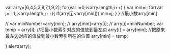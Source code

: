 
var arry=[6,4,5,3,8,7,1,9,2];
for(var i=0;i<arry.length;i++)
{
  var min=i;
  for(var j=i+1;j<arry.length;j++){
	  if(arry[j]<arry[min]){
	  		min=j;
  	}
  }
  //最小数arry[min]
  
  
 // var minNumber=arry[min];
 // arry[min]=arry[i];
 // arry[i]=minNumber;
				 var temp = arry[i];
             //把最小数索引对应的值放到最左边
             arry[i] = arry[min];
             //把原来最左边对应的值放到最小数索引所在的位置
             arry[min] = temp;

  
}
alert(arry);

